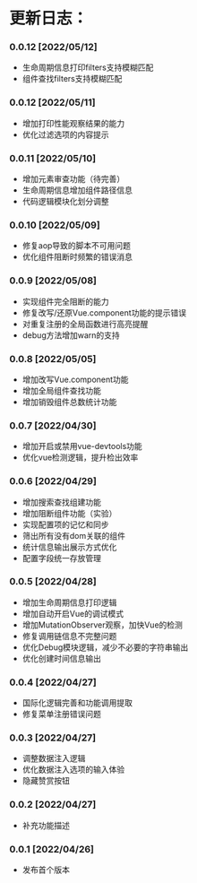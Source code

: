 # 更新日志：
### 0.0.12 [2022/05/12]
* 生命周期信息打印filters支持模糊匹配
* 组件查找filters支持模糊匹配

### 0.0.12 [2022/05/11]
* 增加打印性能观察结果的能力
* 优化过滤选项的内容提示

### 0.0.11 [2022/05/10]
* 增加元素审查功能（待完善）
* 生命周期信息增加组件路径信息
* 代码逻辑模块化划分调整

### 0.0.10 [2022/05/09]
* 修复aop导致的脚本不可用问题
* 优化组件阻断时频繁的错误消息

### 0.0.9 [2022/05/08]
* 实现组件完全阻断的能力
* 修复改写/还原Vue.component功能的提示错误
* 对重复注册的全局函数进行高亮提醒
* debug方法增加warn的支持

### 0.0.8 [2022/05/05]
* 增加改写Vue.component功能
* 增加全局组件查找功能
* 增加销毁组件总数统计功能

### 0.0.7 [2022/04/30]
* 增加开启或禁用vue-devtools功能
* 优化vue检测逻辑，提升检出效率

### 0.0.6 [2022/04/29]
* 增加搜索查找组建功能
* 增加阻断组件功能（实验）
* 实现配置项的记忆和同步
* 筛出所有没有dom关联的组件
* 统计信息输出展示方式优化
* 配置字段统一存放管理

### 0.0.5 [2022/04/28]
* 增加生命周期信息打印逻辑
* 增加自动开启Vue的调试模式
* 增加MutationObserver观察，加快Vue的检测
* 修复调用链信息不完整问题
* 优化Debug模块逻辑，减少不必要的字符串输出
* 优化创建时间信息输出

### 0.0.4 [2022/04/27]
* 国际化逻辑完善和功能调用提取
* 修复菜单注册错误问题

### 0.0.3 [2022/04/27]
* 调整数据注入逻辑
* 优化数据注入选项的输入体验
* 隐藏赞赏按钮

### 0.0.2 [2022/04/27]
* 补充功能描述

### 0.0.1 [2022/04/26]
* 发布首个版本